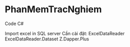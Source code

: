 # PhanMemTracNghiem
Code C#

Import excel in SQL server
Cần cài đặt:
ExcelDataReader
ExcelDataReader.Dataset
Z.Dapper.Plus


